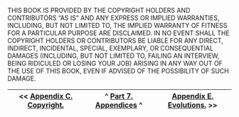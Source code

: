 THIS BOOK IS PROVIDED BY THE COPYRIGHT HOLDERS AND CONTRIBUTORS “AS IS” AND ANY EXPRESS OR IMPLIED WARRANTIES, INCLUDING, BUT NOT LIMITED TO, THE IMPLIED WARRANTY OF FITNESS FOR A PARTICULAR PURPOSE ARE DISCLAIMED\. IN NO EVENT SHALL THE COPYRIGHT HOLDERS OR CONTRIBUTORS BE LIABLE FOR ANY DIRECT, INDIRECT, INCIDENTAL, SPECIAL, EXEMPLARY, OR CONSEQUENTIAL DAMAGES \(INCLUDING, BUT NOT LIMITED TO, FAILING AN INTERVIEW, BEING RIDICULED OR LOSING YOUR JOB\) ARISING IN ANY WAY OUT OF THE USE OF THIS BOOK, EVEN IF ADVISED OF THE POSSIBILITY OF SUCH DAMAGE\.

| \<\< [Appendix C\. Copyright\.](<Appendix C. Copyright>) | ^ [Part 7\. Appendices](<Part 7. Appendices>) ^ | [Appendix E\. Evolutions\.](<Appendix E. Evolutions>) \>\> |
| --- | --- | --- |


